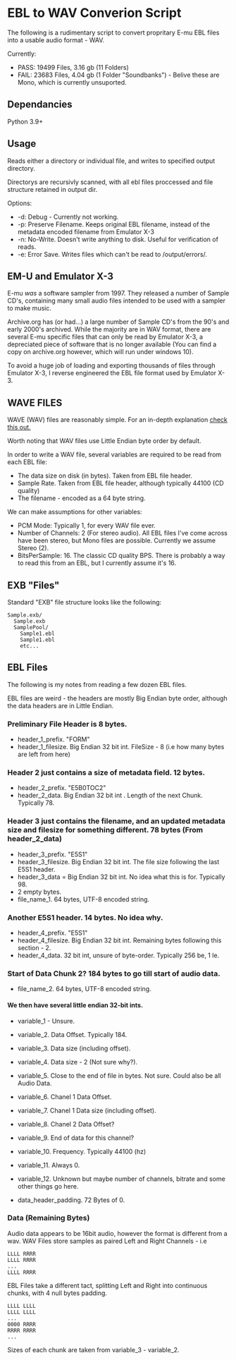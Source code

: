 # EBL to WAV Converion Script
The following is a rudimentary script to convert propritary E-mu EBL files into a usable audio format - WAV.

Currently:
 - PASS: 19499 Files, 3.16 gb (11 Folders)
 - FAIL: 23683 Files, 4.04 gb (1 Folder "Soundbanks") - Belive these are Mono, which is currently unsuported. 

## Dependancies
Python 3.9+

## Usage
Reads either a directory or individual file, and writes to specified output directory.

Directorys are recursivly scanned, with all ebl files proccessed and file structure retained in output dir.

Options:
 - -d: Debug - Currently not working.
 - -p: Preserve Filename. Keeps original EBL filename, instead of the metadata encoded filename from Emulator X-3
 - -n: No-Write. Doesn't write anything to disk. Useful for verification of reads.
 - -e: Error Save. Writes files which can't be read to /output/errors/.
        
## EM-U and Emulator X-3
E-mu *was* a software sampler from 1997. They released a number of Sample CD's, containing many small audio files intended to be used with a sampler to make music.

Archive.org has (or had...) a large number of Sample CD's from the 90's and early 2000's archived. While the majority are in WAV format, there are several E-mu specific files that can only be read by Emulator X-3, a depreciated piece of software that is no longer available (You can find a copy on archive.org however, which will run under windows 10).

To avoid a huge job of loading and exporting thousands of files through Emulator X-3, I reverse engineered the EBL file format used by Emulator X-3.

## WAVE FILES
WAVE (WAV) files are reasonably simple. For an in-depth explanation [check this out.](http://soundfile.sapp.org/doc/WaveFormat/)

Worth noting that WAV files use Little Endian byte order by default.

In order to write a WAV file, several variables are required to be read from each EBL file:

- The data size on disk (in bytes). Taken from EBL file header.
- Sample Rate. Taken from EBL file header, although typically 44100 (CD quality)
- The filename - encoded as a 64 byte string.

We can make assumptions for other variables:

- PCM Mode: Typically 1, for every WAV file ever.
- Number of Channels: 2 (For stereo audio). All EBL files I've come across have been stereo, but Mono files are possible. Currently we assume Stereo (2).
- BitsPerSample: 16. The classic CD quality BPS. There is probably a way to read this from an EBL, but I currently assume it's 16.

## EXB "Files"
Standard "EXB" file structure looks like the following:

    Sample.exb/
      Sample.exb
      SamplePool/
        Sample1.ebl
        Sample1.ebl
        etc...
        
## EBL Files
The following is my notes from reading a few dozen EBL files.

EBL files are weird - the headers are mostly Big Endian byte order, although the data headers are in Little Endian.

### Preliminary File Header is 8 bytes.
- header_1_prefix. "FORM"
- header_1_filesize. Big Endian 32 bit int. FileSize - 8 (i.e how many bytes are left from here)

### Header 2 just contains a size of metadata field. 12 bytes.
- header_2_prefix. "E5B0TOC2"
- header_2_data. Big Endian 32 bit int . Length of the next Chunk. Typically 78.

### Header 3 just contains the filename, and an updated metadata size and filesize for something different. 78 bytes (From header_2_data)
- header_3_prefix. "E5S1"
- header_3_filesize. Big Endian 32 bit int. The file size following the last E5S1 header.
- header_3_data = Big Endian 32 bit int. No idea what this is for. Typically 98.
- 2 empty bytes.
- file_name_1. 64 bytes, UTF-8 encoded string.

### Another E5S1 header. 14 bytes. No idea why.
- header_4_prefix. "E5S1"
- header_4_filesize. Big Endian 32 bit int. Remaining bytes following this section - 2.
- header_4_data. 32 bit int, unsure of byte-order. Typically 256 be, 1 le.

### Start of Data Chunk 2? 184 bytes to go till start of audio data.
- file_name_2. 64 bytes, UTF-8 encoded string.

#### We then have several little endian 32-bit ints.
- variable_1 - Unsure.

- variable_2. Data Offset. Typically 184.
- variable_3. Data size (including offset).
- variable_4. Data size - 2 (Not sure why?).
- variable_5. Close to the end of file in bytes. Not sure. Could also be all Audio Data.

- variable_6. Chanel 1 Data Offset.
- variable_7. Chanel 1 Data size (including offset).
- variable_8. Chanel 2 Data Offset?
- variable_9. End of data for this channel?

- variable_10. Frequency. Typically 44100 (hz)
- variable_11. Always 0.
- variable_12. Unknown but maybe number of channels, bitrate and some other things go here.
- data_header_padding. 72 Bytes of 0.

### Data (Remaining Bytes)
Audio data appears to be 16bit audio, however the format is different from a wav.
WAV Files store samples as paired Left and Right Channels - i.e

    LLLL RRRR
    LLLL RRRR
    ...
    LLLL RRRR

EBL Files take a different tact, splitting Left and Right into continuous chunks, with 4 null bytes padding.

    LLLL LLLL
    LLLL LLLL
    ...
    0000 RRRR
    RRRR RRRR
    ...

Sizes of each chunk are taken from variable_3 - variable_2.
